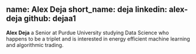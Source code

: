 name: Alex Deja
short_name: deja
linkedin: alex-deja
github: dejaa1
---

**Alex Deja**  a Senior at Purdue University studying Data Science who happens to be a triplet and is interested in energy efficient machine learning and algorithmic trading. 